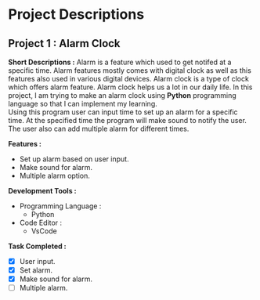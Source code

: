 # Project Descriptions
## Project 1 : Alarm Clock

**Short Descriptions :** Alarm is a feature which used to get notifed at a specific time. Alarm features mostly comes with digital clock as well as this features also used in various digital devices. Alarm clock is a type of clock which offers alarm feature. Alarm clock helps us a lot in our daily life. In this project, I am trying to make an alarm clock using **Python** programming language so that I can implement my learning.<br>Using this program user can input time to set up an alarm for a specific time. At the specified time the program will make sound to notify the user. The user also can add multiple alarm for different times.

**Features :**
- Set up alarm based on user input.
- Make sound for alarm.
- Multiple alarm option.

**Development Tools :**
+ Programming Language : 
  - Python 
+ Code Editor : 
  - VsCode

**Task Completed :**
- [x] User input.
- [x] Set alarm.
- [x] Make sound for alarm.
- [ ] Multiple alarm.
